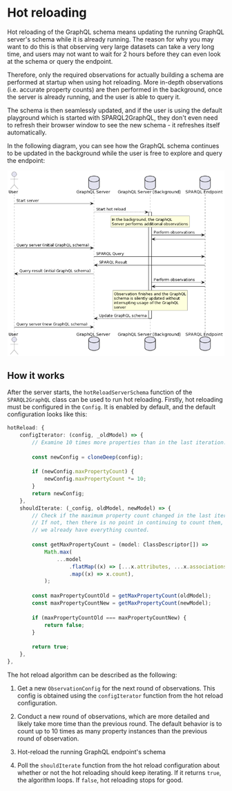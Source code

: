 # Hot reloading

Hot reloading of the GraphQL schema means updating the running GraphQL
server's schema while it is already running. The reason for why you
may want to do this is that observing very large datasets can take
a very long time, and users may not want to wait for 2 hours
before they can even look at the schema or query the endpoint.

Therefore, only the required observations for actually building
a schema are performed at startup when using hot reloading.
More in-depth observations (i.e. accurate property counts)
are then performed in the background, once the server is already
running, and the user is able to query it.

The schema is then seamlessly updated, and if the user is using
the default playground which is started with SPARQL2GraphQL,
they don't even need to refresh their browser window to see
the new schema - it refreshes itself automatically.

In the following diagram, you can see how the GraphQL
schema continues to be updated in the background while
the user is free to explore and query the endpoint:

![hot reloading diagram](img/hot_reloading_diagram.png)

## How it works

After the server starts, the `hotReloadServerSchema` function of the
`SPARQL2GraphQL` class can be used to run hot reloading. Firstly,
hot reloading must be configured in the `Config`. It is enabled
by default, and the default configuration looks like this:

```ts
hotReload: {
    configIterator: (config, _oldModel) => {
        // Examine 10 times more properties than in the last iteration.

        const newConfig = cloneDeep(config);

        if (newConfig.maxPropertyCount) {
            newConfig.maxPropertyCount *= 10;
        }
        return newConfig;
    },
    shouldIterate: (_config, oldModel, newModel) => {
        // Check if the maximum property count changed in the last iteration.
        // If not, then there is no point in continuing to count them, since
        // we already have everything counted.

        const getMaxPropertyCount = (model: ClassDescriptor[]) =>
            Math.max(
                ...model
                    .flatMap((x) => [...x.attributes, ...x.associations])
                    .map((x) => x.count),
            );

        const maxPropertyCountOld = getMaxPropertyCount(oldModel);
        const maxPropertyCountNew = getMaxPropertyCount(newModel);

        if (maxPropertyCountOld === maxPropertyCountNew) {
            return false;
        }

        return true;
    },
},
```

The hot reload algorithm can be described as the following:

1. Get a new `ObservationConfig` for the next round of observations.
This config is obtained using the `configIterator` function
from the hot reload configuration.

2. Conduct a new round of observations, which are more detailed
and likely take more time than the previous round.
The default behavior is to count up to 10 times as many property
instances than the previous round of observation.

3. Hot-reload the running GraphQL endpoint's schema

4. Poll the `shouldIterate` function from the hot reload configuration
about whether or not the hot reloading should keep iterating.
If it returns `true`, the algorithm loops. If `false`, hot reloading
stops for good.
